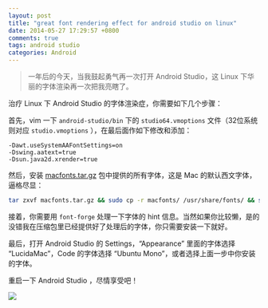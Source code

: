 ```yaml
---
layout: post
title: "great font rendering effect for android studio on linux"
date: 2014-05-27 17:29:57 +0800
comments: true
tags: android studio
categories: Android
---
```

> 一年后的今天，当我鼓起勇气再一次打开 Android Studio，这 Linux 下华丽的字体渲染再一次把我亮瞎了。

治疗 Linux 下 Android Studio 的字体渲染症，你需要如下几个步骤：

首先，vim 一下 `android-studio/bin` 下的 `studio64.vmoptions` 文件（32位系统则对应 `studio.vmoptions` ），在最后面作如下修改和添加：
```
-Dawt.useSystemAAFontSettings=on
-Dswing.aatext=true
-Dsun.java2d.xrender=true
```
然后，安装 [macfonts.tar.gz](http://pan.baidu.com/s/1gdvImD9) 包中提供的所有字体，这是 Mac 的默认西文字体，逼格尽显：
``` bash
tar zxvf macfonts.tar.gz && sudo cp -r macfonts/ /usr/share/fonts/ && sudo fc-cache -f -v
```

接着，你需要用 `font-forge` 处理一下字体的 hint 信息。当然如果你比较懒，是的没错我在压缩包里已经提供好了处理后的字体，你只需要安装一下就好。

最后，打开 Android Studio 的 Settings，“Appearance” 里面的字体选择 “LucidaMac”，Code 的字体选择 “Ubuntu Mono”，或者选择上面一步中你安装的字体。

重启一下 Android Studio ，尽情享受吧！

![](http://ww4.sinaimg.cn/large/7adcb3b9gw1egsyiolepqj211y0lcgrn.jpg)
